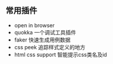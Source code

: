 ## 常用插件
- open in browser
- quokka 一个调试工具插件
- faker 快速生成用例数据
- css peek 追踪样式定义的地方
- html css support 智能提示css类名及id